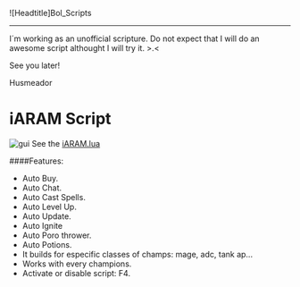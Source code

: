 ![Headtitle]Bol_Scripts

----------

I´m working as an unofficial scripture. Do not expect that I will do an awesome script althought I will try it. >.<

See you later!

Husmeador

iARAM Script
==========
![gui](https://cloud.githubusercontent.com/assets/7702430/8150952/62d37dc2-12fe-11e5-87d7-453bb60fdb68.png)
See the [iARAM.lua](https://github.com/Husmeador12/Bol_Script/blob/master/iARAM.lua)

####Features:
 
- Auto Buy.
- Auto Chat.
- Auto Cast Spells.
- Auto Level Up.
- Auto Update.
- Auto Ignite
- Auto Poro thrower.
- Auto Potions.
- It builds for especific classes of champs: mage, adc, tank ap...
- Works with every champions.
- Activate or disable script: F4.
